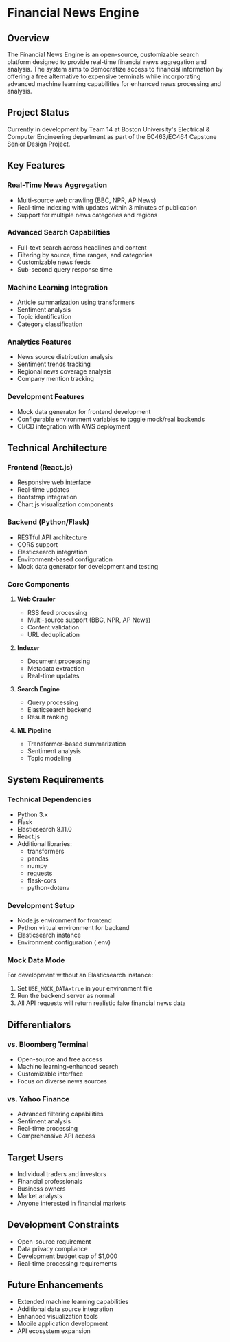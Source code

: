 # Financial News Engine

## Overview
The Financial News Engine is an open-source, customizable search platform designed to provide real-time financial news aggregation and analysis. The system aims to democratize access to financial information by offering a free alternative to expensive terminals while incorporating advanced machine learning capabilities for enhanced news processing and analysis.

## Project Status
Currently in development by Team 14 at Boston University's Electrical & Computer Engineering department as part of the EC463/EC464 Capstone Senior Design Project.

## Key Features

### Real-Time News Aggregation
- Multi-source web crawling (BBC, NPR, AP News)
- Real-time indexing with updates within 3 minutes of publication
- Support for multiple news categories and regions

### Advanced Search Capabilities
- Full-text search across headlines and content
- Filtering by source, time ranges, and categories
- Customizable news feeds
- Sub-second query response time

### Machine Learning Integration
- Article summarization using transformers
- Sentiment analysis
- Topic identification
- Category classification

### Analytics Features
- News source distribution analysis
- Sentiment trends tracking
- Regional news coverage analysis
- Company mention tracking

### Development Features
- Mock data generator for frontend development
- Configurable environment variables to toggle mock/real backends
- CI/CD integration with AWS deployment

## Technical Architecture

### Frontend (React.js)
- Responsive web interface
- Real-time updates
- Bootstrap integration
- Chart.js visualization components

### Backend (Python/Flask)
- RESTful API architecture
- CORS support
- Elasticsearch integration
- Environment-based configuration
- Mock data generator for development and testing

### Core Components
1. **Web Crawler**
   - RSS feed processing
   - Multi-source support (BBC, NPR, AP News)
   - Content validation
   - URL deduplication

2. **Indexer**
   - Document processing
   - Metadata extraction
   - Real-time updates

3. **Search Engine**
   - Query processing
   - Elasticsearch backend
   - Result ranking

4. **ML Pipeline**
   - Transformer-based summarization
   - Sentiment analysis
   - Topic modeling

## System Requirements

### Technical Dependencies
- Python 3.x
- Flask
- Elasticsearch 8.11.0
- React.js
- Additional libraries:
  - transformers
  - pandas
  - numpy
  - requests
  - flask-cors
  - python-dotenv

### Development Setup
- Node.js environment for frontend
- Python virtual environment for backend
- Elasticsearch instance
- Environment configuration (.env)

### Mock Data Mode
For development without an Elasticsearch instance:
1. Set `USE_MOCK_DATA=true` in your environment file
2. Run the backend server as normal
3. All API requests will return realistic fake financial news data

## Differentiators

### vs. Bloomberg Terminal
- Open-source and free access
- Machine learning-enhanced search
- Customizable interface
- Focus on diverse news sources

### vs. Yahoo Finance
- Advanced filtering capabilities
- Sentiment analysis
- Real-time processing
- Comprehensive API access

## Target Users
- Individual traders and investors
- Financial professionals
- Business owners
- Market analysts
- Anyone interested in financial markets

## Development Constraints
- Open-source requirement
- Data privacy compliance
- Development budget cap of $1,000
- Real-time processing requirements

## Future Enhancements
- Extended machine learning capabilities
- Additional data source integration
- Enhanced visualization tools
- Mobile application development
- API ecosystem expansion